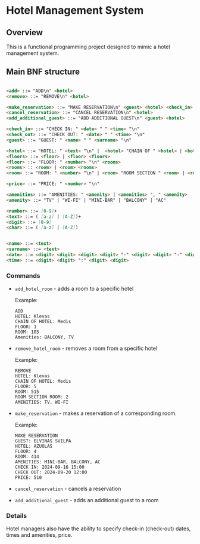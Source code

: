 # Hotel Management System

## Overview

This is a functional programming project designed to mimic a hotel management system.

## Main BNF structure

```markdown

<add> ::= "ADD\n" <hotel> 
<remove> ::= "REMOVE\n" <hotel> 

<make_reservation> ::= "MAKE RESERVATION\n" <guest> <hotel> <check_in> <check_out> <price>
<cancel_reservation> ::= "CANCEL RESERVATION\n" <hotel>
<add_additional_guest> ::= "ADD ADDITIONAL GUEST\n" <guest> <hotel>

<check_in> ::= "CHECK IN: " <date> " " <time> "\n"
<check_out> ::= "CHECK OUT: " <date> " " <time> "\n"
<guest> ::= "GUEST: " <name> " " <surname> "\n"

<hotel> ::= "HOTEL: " <text> "\n" |  <hotel> "CHAIN OF " <hotel> | <hotel> <floors>
<floors> ::= <floor> | <floor> <floors>
<floor> ::= "FLOOR: " <number> "\n" <rooms>
<rooms> :: <room> | <room> <rooms>
<room> ::= "ROOM: " <number> "\n" | <room> "ROOM SECTION " <room> | <room> <amenities> "\n"

<price> ::= "PRICE: " <number> "\n"

<amenities> ::= "AMENITIES: " <amenity> | <amenities> ", " <amenity>
<amenity> ::= "TV" | "WI-FI" | "MINI-BAR" | "BALCONY" | "AC"

<number> ::= [0-9]+
<text> ::= ( [a-z] | [A-Z])+
<digit> ::= [0-9]
<char> ::= ( [a-z] | [A-Z])


<name> ::= <text>
<surname> ::= <text>
<date> ::= <digit> <digit> <digit> <digit> "-" <digit> <digit> "-" <digit> <digit>
<time> ::= <digit> <digit> ":" <digit> <digit>
```

### Commands

* `add_hotel_room` - adds a room to a specific hotel

    Example:
    ```
    ADD
    HOTEL: Klevas
    CHAIN OF HOTEL: Medis
    FLOOR: 1
    ROOM: 105
    Amenities: BALCONY, TV
    ```
* `remove_hotel_room` - removes a room from a specific hotel

    Example:
    ```
    REMOVE
    HOTEL: Klevas
    CHAIN OF HOTEL: Medis
    FLOOR: 5
    ROOM: 515
    ROOM SECTION ROOM: 2
    AMENITIES: TV, WI-FI
    ```
* `make_reservation` - makes a reservation of a corresponding room. 
    
    Example:
    ```
    MAKE RESERVATION
    GUEST: ELVINAS SVILPA
    HOTEL: AZUOLAS
    FLOOR: 4
    ROOM: 414
    AMENITIES: MINI-BAR, BALCONY, AC
    CHECK IN: 2024-09-16 15:00
    CHECK OUT: 2024-09-20 12:00
    PRICE: 510

    ```
* `cancel_reservation` - cancels a reservation
* `add_additional_guest` - adds an additional guest to a room


### Details

Hotel managers also have the ability to specify check-in (check-out) dates, times and amenities, price.


